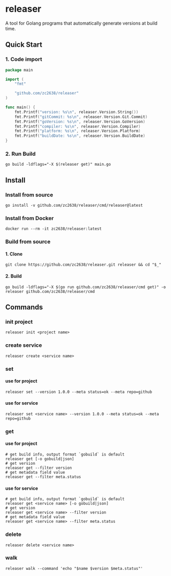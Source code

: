 # releaser

A tool for Golang programs that automatically generate versions at build time.

## Quick Start

### 1. Code import

```go
package main

import (
	"fmt"

	"github.com/zc2638/releaser"
)

func main() {
	fmt.Printf("version: %s\n", releaser.Version.String())
	fmt.Printf("gitCommit: %s\n", releaser.Version.Git.Commit)
	fmt.Printf("goVersion: %s\n", releaser.Version.GoVersion)
	fmt.Printf("compiler: %s\n", releaser.Version.Compiler)
	fmt.Printf("platform: %s\n", releaser.Version.Platform)
	fmt.Printf("buildDate: %s\n", releaser.Version.BuildDate)
}
```

### 2. Run Build

```shell
go build -ldflags="-X $(releaser get)" main.go
```

## Install

### Install from source

```shell
go install -v github.com/zc2638/releaser/cmd/releaser@latest
```

### Install from Docker

```shell
docker run --rm -it zc2638/releaser:latest
```

### Build from source

#### 1. Clone

```shell
git clone https://github.com/zc2638/releaser.git releaser && cd "$_"
```

#### 2. Build

```shell
go build -ldflags="-X $(go run github.com/zc2638/releaser/cmd get)" -o releaser github.com/zc2638/releaser/cmd
```

## Commands

### init project

```shell
releaser init <project name>
```

### create service

```shell
releaser create <service name>
```

### set

#### use for project

```shell
releaser set --version 1.0.0 --meta status=ok --meta repo=github
```

#### use for service

```shell
releaser set <service name> --version 1.0.0 --meta status=ok --meta repo=github
```

### get

#### use for project

```shell
# get build info, output format `gobuild` is default
releaser get [-o gobuild|json]
# get version
releaser get --filter version
# get metadata field value
releaser get --filter meta.status
```

#### use for service

```shell
# get build info, output format `gobuild` is default
releaser get <service name> [-o gobuild|json]
# get version
releaser get <service name> --filter version
# get metadata field value
releaser get <service name> --filter meta.status
```

### delete

```shell
releaser delete <service name>
```

### walk

```shell
releaser walk --command 'echo "$name $version $meta.status"'
```
